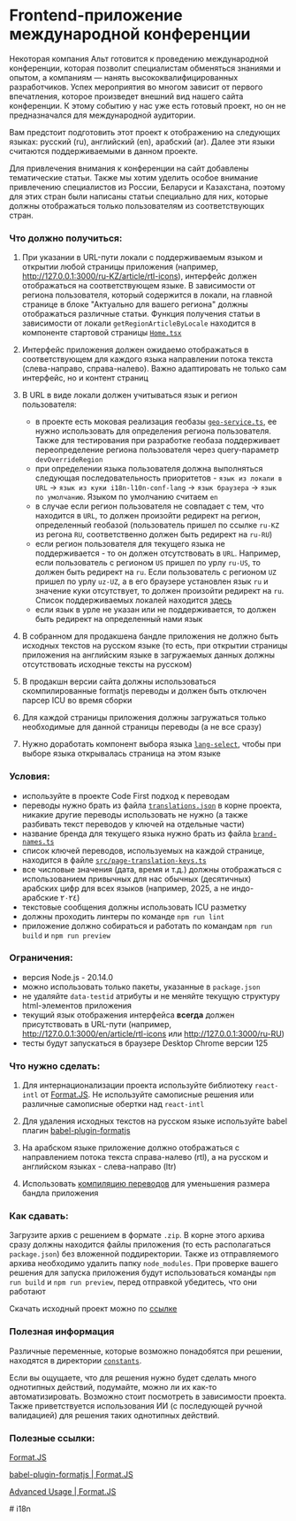 # Frontend-приложение международной конференции

Некоторая компания Альт готовится к проведению международной конференции, которая позволит специалистам обменяться знаниями и опытом, а компаниям — нанять высококвалифицированных разработчиков. Успех мероприятия во многом зависит от первого впечатления, которое произведет внешний вид нашего сайта конференции. К этому событию у нас уже есть готовый проект, но он не предназначался для международной аудитории.

Вам предстоит подготовить этот проект к отображению на следующих языках: русский (ru), английский (en), арабский (ar). Далее эти языки считаются поддерживаемыми в данном проекте.

Для привлечения внимания к конференции на сайт добавлены тематические статьи. Также мы хотим уделить особое внимание привлечению специалистов из России, Беларуси и Казахстана, поэтому для этих стран были написаны статьи специально для них, которые должны отображаться только пользователям из соответствующих стран.

### Что должно получиться:

1. При указании в URL-пути локали с поддерживаемым языком и открытии любой страницы приложения (например, http://127.0.0.1:3000/ru-KZ/article/rtl-icons), интерфейс должен отображаться на соответствующем языке. В зависимости от региона пользователя, который содержится в локали, на главной странице в блоке "Актуально для вашего региона" должны отображаться различные статьи. Функция получения статьи в зависимости от локали `getRegionArticleByLocale` находится в компоненте стартовой страницы [`Home.tsx`](./src/pages/home/Home.tsx)

2. Интерфейс приложения должен ожидаемо отображаться в соответствующем для каждого языка направлении потока текста (слева-направо, справа-налево). Важно адаптировать не только сам интерфейс, но и контент страниц

3. В URL в виде локали должен учитываться язык и регион пользователя:
    - в проекте есть моковая реализация геобазы [`geo-service.ts`](./src/lib/geo-service.ts), ее нужно использовать для определения региона пользователя. Также для тестирования при разработке геобаза поддерживает переопределение региона пользователя через query-параметр `devOverrideRegion`
    - при определении языка пользователя должна выполняться следующая последовательность приоритетов - `язык из локали в URL` -> `язык из куки i18n-l10n-conf-lang` -> `язык браузера` -> `язык по умолчанию`. Языком по умолчанию считаем `en`
    - в случае если регион пользователя не совпадает с тем, что находится в `URL`, то должен произойти редирект на регион, определенный геобазой (пользователь пришел по ссылке `ru-KZ` из регона `RU`, соответственно должен быть редирект на `ru-RU`)
    - если регион пользователя для текущего языка не поддерживается - то он должен отсутствовать в `URL`. Например, если пользователь с регионом `US` пришел по урлу `ru-US`, то должен быть редирект на `ru`. Если пользователь с регионом `UZ` пришел по урлу `uz-UZ`, а в его браузере установлен язык `ru` и значение куки отсутствует, то должен произойти редирект на `ru`. Список поддерживаемых локалей находится [здесь](./src/constants/index.ts)
    - если язык в урле не указан или не поддерживается, то должен быть редирект на определенный нами язык

4. В собранном для продакшена бандле приложения не должно быть исходных текстов на русском языке (то есть, при открытии страницы приложения на английским языке в загружаемых данных должны отсутствовать исходные тексты на русском)

5. В продакшн версии сайта должны использоваться скомпилированные formatjs переводы и должен быть отключен парсер ICU во время сборки

6. Для каждой страницы приложения должны загружаться только необходимые для данной страницы переводы (а не все сразу)

7. Нужно доработать компонент выбора языка [`lang-select`](./src/components/lang-select/), чтобы при выборе языка открывалась страница на этом языке

### Условия:

- используйте в проекте Code First подход к переводам
- переводы нужно брать из файла [`translations.json`](./translations.json) в корне проекта, никакие другие переводы использовать не нужно (а также разбивать текст переводов у ключей на отдельные части)
- название бренда для текущего языка нужно брать из файла [`brand-names.ts`](./src/constants/brand-names.ts)
- список ключей переводов, используемых на каждой странице, находится в файле [`src/page-translation-keys.ts`](./src/page-translation-keys.ts)
- все числовые значения (дата, время и т.д.) должны отображаться с использованием привычных для нас обычных (десятичных) арабских цифр для всех языков (например, 2025, а не индо-арабские ٢٠٢٤)
- текстовые сообщения должны использовать ICU разметку
- должны проходить линтеры по команде `npm run lint`
- приложение должно собираться и работать по командам `npm run build` и `npm run preview`

### Ограничения:

- версия Node.js - 20.14.0
- можно использовать только пакеты, указанные в `package.json`
- не удаляйте `data-testid` атрибуты и не меняйте текущую структуру html-элементов приложения
- текущий язык отображения интерфейса **всегда** должен присутствовать в URL-пути (например, http://127.0.0.1:3000/en/article/rtl-icons или http://127.0.0.1:3000/ru-RU)
- тесты будут запускаться в браузере Desktop Chrome версии 125

### Что нужно сделать:

1.  Для интернационализации проекта используйте библиотеку `react-intl` от [Format.JS]. Не используйте самописные решения или различные самописные обертки над `react-intl`

2.  Для удаления исходных текстов на русском языке используйте babel плагин [babel-plugin-formatjs][babel-plugin-formatjs | Format.JS]

3.  На арабском языке приложение должно отображаться с направлением потока текста справа-налево (rtl), а на русском и английском языках - слева-направо (ltr)

4.  Использовать [компиляцию переводов][Advanced Usage | Format.JS] для уменьшения размера бандла приложения

### Как сдавать:

Загрузите архив с решением в формате `.zip`. В корне этого архива сразу должны находится файлы приложения (то есть располагаться `package.json`) без вложенной поддиректории. Также из отправляемого архива необходимо удалить папку `node_modules`. При проверке вашего решения для запуска приложения будут использоваться команды `npm run build` и `npm run preview`, перед отправкой убедитесь, что они работают

Скачать исходный проект можно по [ссылке](https://disk.yandex.ru/d/-Oi6RSOz4puVPg)

### Полезная информация

Различные переменные, которые возможно понадобятся при решении, находятся в директории [`constants`](./src/constants/index.ts).

Если вы ощущаете, что для решения нужно будет сделать много однотипных действий, подумайте, можно ли их как-то автоматизировать. Возможно стоит посмотреть в зависимости проекта. Также приветствуется использования ИИ (с последующей ручной валидацией) для решения таких однотипных действий.

### Полезные ссылки:

[Format.JS]

[babel-plugin-formatjs | Format.JS]

[Advanced Usage | Format.JS]

[Format.JS]: https://formatjs.io/
[babel-plugin-formatjs | Format.JS]: https://formatjs.github.io/docs/tooling/babel-plugin
[Advanced Usage | Format.JS]: https://formatjs.github.io/docs/guides/advanced-usage
#   i 1 8 n  
 